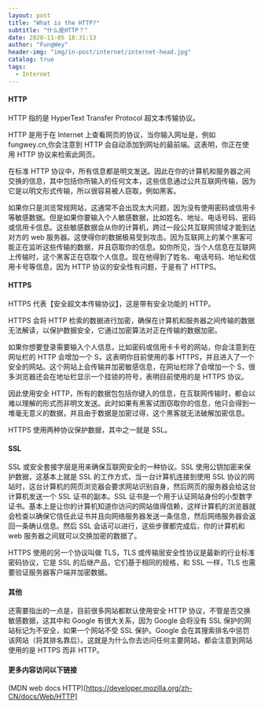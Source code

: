 ```yaml
---
layout: post
title: "What is the HTTP?"
subtitle: "什么是HTTP？"
date: 2020-11-05 18:31:13
author: "FungWey"
header-img: "img/in-post/internet/internet-head.jpg"
catalog: true
tags:
  - Internet
---
```


#### HTTP

HTTP 指的是 HyperText Transfer Protocol 超文本传输协议。

HTTP 是用于在 Internet 上查看网页的协议，当你输入网址是，例如 fungwey.cn,你会注意到 HTTP 会自动添加到网址的最前端。这表明，你正在使用 HTTP 协议来检索此网页。

在标准 HTTP 协议中，所有信息都是明文发送。因此在你的计算机和服务器之间交换的信息，其中包括你所输入的任何文本，这些信息通过公共互联网传输，因为它是以明文形式传输，所以很容易被人窃取，例如黑客。

如果你只是浏览常规网站，这通常不会出现太大问题，因为没有使用密码或信用卡等敏感数据。但是如果你要输入个人敏感数据，比如姓名、地址、电话号码、密码或信用卡信息。这些敏感数据会从你的计算机，跨过一段公共互联网领域才能到达对方的 web 服务器。这使得你的数据极易受到攻击。因为互联网上的某个黑客可能正在监听这些传输的数据，并且窃取你的信息。如你所见，当个人信息在互联网上传输时，这个黑客正在窃取个人信息。现在他得到了姓名、电话号码、地址和信用卡号等信息，因为 HTTP 协议的安全性有问题，于是有了 HTTPS。

#### HTTPS

HTTPS 代表【安全超文本传输协议】，这是带有安全功能的 HTTP。

HTTPS 会将 HTTP 检索的数据进行加密，确保在计算机和服务器之间传输的数据无法解读，以保护数据安全，它通过加密算法对正在传输的数据加密。

如果你想要登录需要输入个人信息，比如密码或信用卡卡号的网站，你会注意到在网址栏的 HTTP 会增加一个 S，这表明你目前使用的事 HTTPS，并且进入了一个安全的网站。这个网站上会传输并加密敏感信息，在网址栏除了会增加一个 S，很多浏览器还会在地址栏显示一个挂锁的符号，表明目前使用的是 HTTPS 协议。

因此使用安全 HTTP，所有的数据包包括你键入的信息，在互联网传输时，都会以难以理解的形式而非明文发送。此时如果有黑客试图窃取你的信息，他只会得到一堆毫无意义的数据，并且由于数据是加密过得，这个黑客就无法破解加密信息。

HTTPS 使用两种协议保护数据，其中之一就是 SSL。

#### SSL

SSL 或安全套接字层是用来确保互联网安全的一种协议。SSL 使用公钥加密来保护数据，这基本上就是 SSL 的工作方式，当一台计算机连接到使用 SSL 协议的网站时，这台计算机的网页浏览器会要求网站识别自身，然后网页的服务器会给这台计算机发送一个 SSL 证书的副本。SSL 证书是一个用于认证网站身份的小型数字证书。基本上是让你的计算机知道你访问的网站值得信赖，这样计算机的浏览器就会检查以确保它信任此证书并且向网络服务器发送一条信息，然后网络服务器会返回一条确认信息。然后 SSL 会话可以进行，这些步骤都完成后，你的计算机和 web 服务器之间就可以交换加密的数据了。

HTTPS 使用的另一个协议叫做 TLS，TLS 或传输层安全性协议是最新的行业标准密码协议，它是 SSL 的后继产品，它们基于相同的规格，和 SSL 一样，TLS 也需要验证服务器客户端并加密数据。

#### 其他

还需要指出的一点是，目前很多网站都默认使用安全 HTTP 协议，不管是否交换敏感数据，这其中和 Google 有很大关系，因为 Google 会将没有 SSL 保护的网站标记为不安全，如果一个网站不受 SSL 保护。Google 会在其搜索排名中惩罚该网站（将其排名靠后）。这就是为什么你去访问任何主要网站，都会注意到网站使用的是 HTTPS 而非 HTTP。

#### 更多内容访问以下链接

(MDN web docs HTTP)[https://developer.mozilla.org/zh-CN/docs/Web/HTTP]
